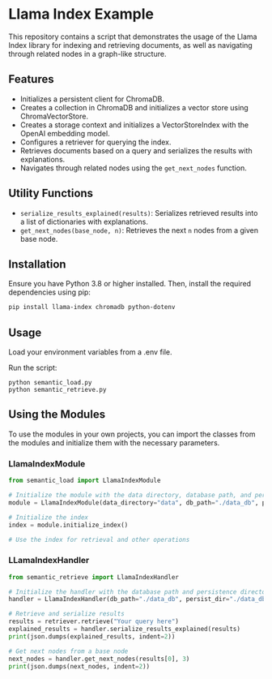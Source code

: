 # Llama Index Example

This repository contains a script that demonstrates the usage of the Llama Index library for indexing and retrieving documents, as well as navigating through related nodes in a graph-like structure.

## Features

- Initializes a persistent client for ChromaDB.
- Creates a collection in ChromaDB and initializes a vector store using ChromaVectorStore.
- Creates a storage context and initializes a VectorStoreIndex with the OpenAI embedding model.
- Configures a retriever for querying the index.
- Retrieves documents based on a query and serializes the results with explanations.
- Navigates through related nodes using the `get_next_nodes` function.

## Utility Functions

- `serialize_results_explained(results)`: Serializes retrieved results into a list of dictionaries with explanations.
- `get_next_nodes(base_node, n)`: Retrieves the next `n` nodes from a given base node.

## Installation

Ensure you have Python 3.8 or higher installed. Then, install the required dependencies using pip:

```bash
pip install llama-index chromadb python-dotenv
```

## Usage
Load your environment variables from a .env file.

Run the script:
````
python semantic_load.py
python semantic_retrieve.py
````

## Using the Modules

To use the modules in your own projects, you can import the classes from the modules and initialize them with the necessary parameters.

### LlamaIndexModule

```python
from semantic_load import LlamaIndexModule

# Initialize the module with the data directory, database path, and persistence directory
module = LlamaIndexModule(data_directory="data", db_path="./data_db", persist_dir="./data_db/persist")

# Initialize the index
index = module.initialize_index()

# Use the index for retrieval and other operations
````

### LLamaIndexHandler

```python
from semantic_retrieve import LlamaIndexHandler

# Initialize the handler with the database path and persistence directory
handler = LlamaIndexHandler(db_path="./data_db", persist_dir="./data_db/persist")

# Retrieve and serialize results
results = retriever.retrieve("Your query here")
explained_results = handler.serialize_results_explained(results)
print(json.dumps(explained_results, indent=2))

# Get next nodes from a base node
next_nodes = handler.get_next_nodes(results[0], 3)
print(json.dumps(next_nodes, indent=2))

````
